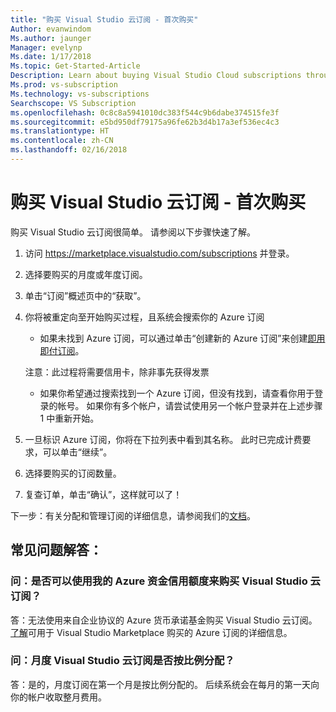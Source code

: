 ```yaml
---
title: "购买 Visual Studio 云订阅 - 首次购买"
Author: evanwindom
Ms.author: jaunger
Manager: evelynp
Ms.date: 1/17/2018
Ms.topic: Get-Started-Article
Description: Learn about buying Visual Studio Cloud subscriptions through Visual Studio Marketplace
Ms.prod: vs-subscription
Ms.technology: vs-subscriptions
Searchscope: VS Subscription
ms.openlocfilehash: 0c8c8a5941010dc383f544c9b6dabe374515fe3f
ms.sourcegitcommit: e5bd950df79175a96fe62b3d4b17a3ef536ec4c3
ms.translationtype: HT
ms.contentlocale: zh-CN
ms.lasthandoff: 02/16/2018
---
```

# <a name="buying-visual-studio-cloud-subscriptions---making-your-first-purchase"></a>购买 Visual Studio 云订阅 - 首次购买

购买 Visual Studio 云订阅很简单。  请参阅以下步骤快速了解。

1.  访问 https://marketplace.visualstudio.com/subscriptions 并登录。

2.  选择要购买的月度或年度订阅。

3.  单击“订阅”概述页中的“获取”。

4.  你将被重定向至开始购买过程，且系统会搜索你的 Azure 订阅
    -  如果未找到 Azure 订阅，可以通过单击“创建新的 Azure 订阅”来创建[即用即付订阅](https://azure.microsoft.com/en-us/offers/ms-azr-0003p/)。

    注意：此过程将需要信用卡，除非事先获得发票
    -  如果你希望通过搜索找到一个 Azure 订阅，但没有找到，请查看你用于登录的帐号。  如果你有多个帐户，请尝试使用另一个帐户登录并在上述步骤 1 中重新开始。  

5.  一旦标识 Azure 订阅，你将在下拉列表中看到其名称。   此时已完成计费要求，可以单击“继续”。

6.  选择要购买的订阅数量。

7.  复查订单，单击“确认”，这样就可以了！

下一步：有关分配和管理订阅的详细信息，请参阅我们的[文档](/visualstudio/subscriptions/)。

## <a name="faq"></a>常见问题解答：
### <a name="q--can-i-use-my-azure-monetary-credits-to-purchase-a-visual-studio-cloud-subscription"></a>问：是否可以使用我的 Azure 资金信用额度来购买 Visual Studio 云订阅？
答：无法使用来自企业协议的 Azure 货币承诺基金购买 Visual Studio 云订阅。  [了解](/vsts/billing/faq-azure-billing#billing)可用于 Visual Studio Marketplace 购买的 Azure 订阅的详细信息。
### <a name="q--are-the-monthly-visual-studio-cloud-subscriptions-prorated"></a>问：月度 Visual Studio 云订阅是否按比例分配？
答：是的，月度订阅在第一个月是按比例分配的。  后续系统会在每月的第一天向你的帐户收取整月费用。
